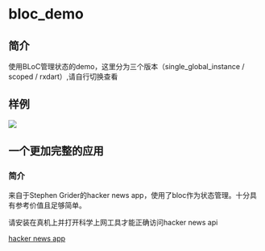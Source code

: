 # bloc_demo
## 简介
使用BLoC管理状态的demo，这里分为三个版本（single_global_instance / scoped / rxdart）,请自行切换查看
## 样例
![](https://user-gold-cdn.xitu.io/2018/10/3/166377f64764f172?w=355&h=636&f=gif&s=289168)
## 一个更加完整的应用
### 简介
来自于Stephen Grider的hacker news app，使用了bloc作为状态管理。十分具有参考价值且足够简单。

请安装在真机上并打开科学上网工具才能正确访问hacker news api

[hacker news app](https://github.com/Vadaski/hacker_news_app)
